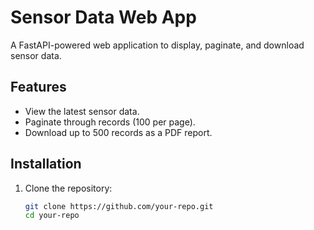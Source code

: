 # Sensor Data Web App

A FastAPI-powered web application to display, paginate, and download sensor data.

## Features
- View the latest sensor data.
- Paginate through records (100 per page).
- Download up to 500 records as a PDF report.

## Installation

1. Clone the repository:
   ```sh
   git clone https://github.com/your-repo.git
   cd your-repo
